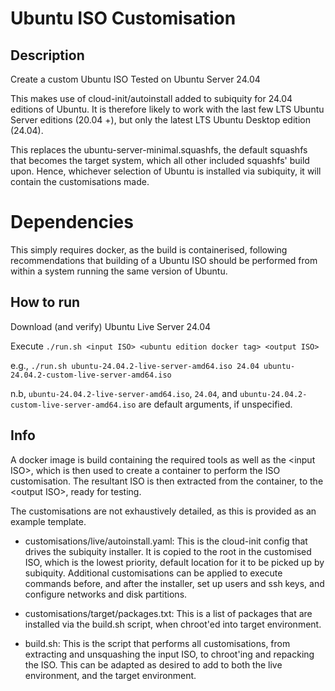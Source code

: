 # Ubuntu ISO Customisation

## Description

Create a custom Ubuntu ISO
Tested on Ubuntu Server 24.04

This makes use of cloud-init/autoinstall added to subiquity for 24.04 editions of Ubuntu. 
It is therefore likely to work with the last few LTS Ubuntu Server editions (20.04 +), but only the latest LTS Ubuntu Desktop edition (24.04).

This replaces the ubuntu-server-minimal.squashfs, the default squashfs that becomes the target system, which all other included squashfs' build upon. Hence, whichever selection of Ubuntu is installed via subiquity, it will contain the customisations made.

# Dependencies
This simply requires docker, as the build is containerised, following recommendations that building of a Ubuntu ISO should be performed from within a system running the same version of Ubuntu.

## How to run

Download (and verify) Ubuntu Live Server 24.04

Execute 
`./run.sh <input ISO> <ubuntu edition docker tag> <output ISO>` 

e.g.,
`./run.sh ubuntu-24.04.2-live-server-amd64.iso 24.04 ubuntu-24.04.2-custom-live-server-amd64.iso`

n.b, `ubuntu-24.04.2-live-server-amd64.iso`, `24.04`, and `ubuntu-24.04.2-custom-live-server-amd64.iso` are default arguments, if unspecified.

## Info
A docker image is build containing the required tools as well as the \<input ISO\>, which is then used to create a container to perform the ISO customisation. The resultant ISO is then extracted from the container, to the \<output ISO\>, ready for testing.

The customisations are not exhaustively detailed, as this is provided as an example template.
- customisations/live/autoinstall.yaml: This is the cloud-init config that drives the subiquity installer. It is copied to the root in the customised ISO, which is the lowest priority, default location for it to be picked up by subiquity. Additional customisations can be applied to execute commands before, and after the installer, set up users and ssh keys, and configure networks and disk partitions.

- customisations/target/packages.txt: This is a list of packages that are installed via the build.sh script, when chroot'ed into target environment.

- build.sh: This is the script that performs all customisations, from extracting and unsquashing the input ISO, to chroot'ing and repacking the ISO. This can be adapted as desired to add to both the live environment, and the target environment.

